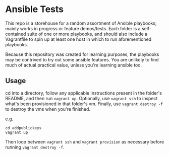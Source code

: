 # Ansible Tests

This repo is a storehouse for a random assortment of Ansible playbooks; mainly
works in progress or feature demos/tests. Each folder is a self-contained
suite of one or more playbooks, and should also include a Vagrantfile to spin
up at least one host in which to run aforementioned playbooks.

Because this repository was created for learning purposes, the playbooks may
be contrived to try out some ansible features. You are unlikely to find much
of actual practical value, unless you're learning ansible too.

## Usage

cd into a directory, follow any applicable instructions present in the
folder's README, and then run `vagrant up`. Optionally, use `vagrant ssh` to
inspect what's been provisioned in that folder's vm. Finally, use `vagrant
destroy -f` to destroy the vms when you're finished.

e.g.

    cd addpublickeys
    vagrant up

Then loop between `vagrant ssh` and `vagrant provision` as necessary before
running `vagrant destroy -f`.
